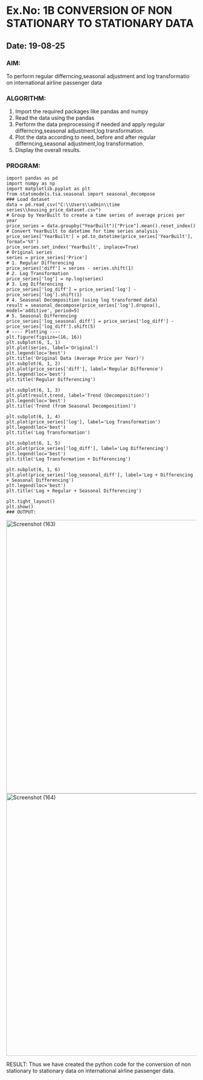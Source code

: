 # Ex.No: 1B                     CONVERSION OF NON STATIONARY TO STATIONARY DATA
## Date: 19-08-25

### AIM:
To perform regular differncing,seasonal adjustment and log transformatio on international airline passenger data
### ALGORITHM:
1. Import the required packages like pandas and numpy
2. Read the data using the pandas
3. Perform the data preprocessing if needed and apply regular differncing,seasonal adjustment,log transformation.
4. Plot the data according to need, before and after regular differncing,seasonal adjustment,log transformation.
5. Display the overall results.
### PROGRAM:
```
import pandas as pd
import numpy as np
import matplotlib.pyplot as plt
from statsmodels.tsa.seasonal import seasonal_decompose
### Load dataset
data = pd.read_csv("C:\\Users\\admin\\time series\\housing_price_dataset.csv")
# Group by YearBuilt to create a time series of average prices per year
price_series = data.groupby("YearBuilt")["Price"].mean().reset_index()
# Convert YearBuilt to datetime for time series analysis
price_series['YearBuilt'] = pd.to_datetime(price_series['YearBuilt'], format='%Y')
price_series.set_index('YearBuilt', inplace=True)
# Original series
series = price_series['Price']
# 1. Regular Differencing
price_series['diff'] = series - series.shift(1)
# 2. Log Transformation
price_series['log'] = np.log(series)
# 3. Log Differencing
price_series['log_diff'] = price_series['log'] - price_series['log'].shift(1)
# 4. Seasonal Decomposition (using log transformed data)
result = seasonal_decompose(price_series['log'].dropna(), model='additive', period=5)
# 5. Seasonal Differencing
price_series['log_seasonal_diff'] = price_series['log_diff'] - price_series['log_diff'].shift(5)
# ---- Plotting ----
plt.figure(figsize=(16, 16))
plt.subplot(6, 1, 1)
plt.plot(series, label='Original')
plt.legend(loc='best')
plt.title('Original Data (Average Price per Year)')
plt.subplot(6, 1, 2)
plt.plot(price_series['diff'], label='Regular Difference')
plt.legend(loc='best')
plt.title('Regular Differencing')

plt.subplot(6, 1, 3)
plt.plot(result.trend, label='Trend (Decomposition)')
plt.legend(loc='best')
plt.title('Trend (from Seasonal Decomposition)')

plt.subplot(6, 1, 4)
plt.plot(price_series['log'], label='Log Transformation')
plt.legend(loc='best')
plt.title('Log Transformation')

plt.subplot(6, 1, 5)
plt.plot(price_series['log_diff'], label='Log Differencing')
plt.legend(loc='best')
plt.title('Log Transformation + Differencing')

plt.subplot(6, 1, 6)
plt.plot(price_series['log_seasonal_diff'], label='Log + Differencing + Seasonal Differencing')
plt.legend(loc='best')
plt.title('Log + Regular + Seasonal Differencing')

plt.tight_layout()
plt.show()
### OUTPUT:
```
<img width="1463" height="722" alt="Screenshot (163)" src="https://github.com/user-attachments/assets/8a7d9fa9-6cd3-42c6-a510-93e05b744266" />

<img width="1409" height="693" alt="Screenshot (164)" src="https://github.com/user-attachments/assets/22fd6638-b3d7-4c35-a07a-b19db0d4f141" />




RESULT:
Thus we have created the python code for the conversion of non stationary to stationary data on international airline passenger data.
